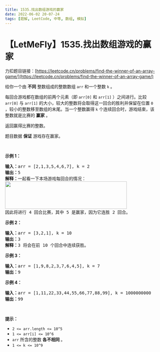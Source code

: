 ```yaml
---
title: 1535.找出数组游戏的赢家
date: 2022-06-02 20-07-24
tags: [题解, LeetCode, 中等, 数组, 模拟]
---
```


# 【LetMeFly】1535.找出数组游戏的赢家

力扣题目链接：[https://leetcode.cn/problems/find-the-winner-of-an-array-game/](https://leetcode.cn/problems/find-the-winner-of-an-array-game/)

<p>给你一个由 <strong>不同</strong> 整数组成的整数数组 <code>arr</code> 和一个整数 <code>k</code> 。</p>

<p>每回合游戏都在数组的前两个元素（即 <code>arr[0]</code> 和 <code>arr[1]</code> ）之间进行。比较 <code>arr[0]</code> 与 <code>arr[1]</code> 的大小，较大的整数将会取得这一回合的胜利并保留在位置 <code>0</code> ，较小的整数移至数组的末尾。当一个整数赢得 <code>k</code> 个连续回合时，游戏结束，该整数就是比赛的 <strong>赢家</strong> 。</p>

<p>返回赢得比赛的整数。</p>

<p>题目数据 <strong>保证</strong> 游戏存在赢家。</p>

<p>&nbsp;</p>

<p><strong>示例 1：</strong></p>

<pre><strong>输入：</strong>arr = [2,1,3,5,4,6,7], k = 2
<strong>输出：</strong>5
<strong>解释：</strong>一起看一下本场游戏每回合的情况：
<img alt="" src="https://assets.leetcode-cn.com/aliyun-lc-upload/uploads/2020/07/30/q-example.png" style="height: 90px; width: 400px;">
因此将进行 4 回合比赛，其中 5 是赢家，因为它连胜 2 回合。
</pre>

<p><strong>示例 2：</strong></p>

<pre><strong>输入：</strong>arr = [3,2,1], k = 10
<strong>输出：</strong>3
<strong>解释：</strong>3 将会在前 10 个回合中连续获胜。
</pre>

<p><strong>示例 3：</strong></p>

<pre><strong>输入：</strong>arr = [1,9,8,2,3,7,6,4,5], k = 7
<strong>输出：</strong>9
</pre>

<p><strong>示例 4：</strong></p>

<pre><strong>输入：</strong>arr = [1,11,22,33,44,55,66,77,88,99], k = 1000000000
<strong>输出：</strong>99
</pre>

<p>&nbsp;</p>

<p><strong>提示：</strong></p>

<ul>
	<li><code>2 &lt;= arr.length &lt;= 10^5</code></li>
	<li><code>1 &lt;= arr[i] &lt;= 10^6</code></li>
	<li><code>arr</code> 所含的整数 <strong>各不相同</strong> 。</li>
	<li><code>1 &lt;= k &lt;= 10^9</code></li>
</ul>


    